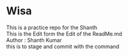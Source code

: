 # Wisa

This is a practice repo for the Shanth
<br>
This is the Edit form the Edit of the ReadMe.md
<br>
Author : Shanth Kumar
<br>
this is to stage and commit with the command
